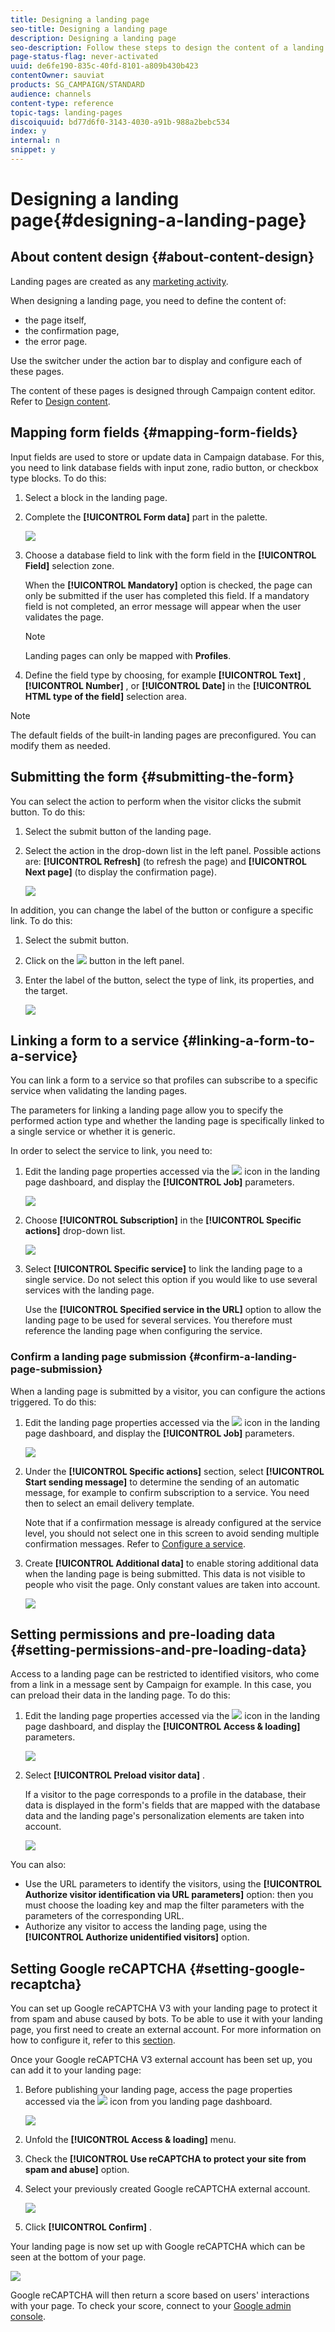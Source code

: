 ```yaml
---
title: Designing a landing page
seo-title: Designing a landing page
description: Designing a landing page
seo-description: Follow these steps to design the content of a landing page and link it to a service.
page-status-flag: never-activated
uuid: de6fe190-835c-40fd-8101-a809b430b423
contentOwner: sauviat
products: SG_CAMPAIGN/STANDARD
audience: channels
content-type: reference
topic-tags: landing-pages
discoiquuid: bd77d6f0-3143-4030-a91b-988a2bebc534
index: y
internal: n
snippet: y
---
```


# Designing a landing page{#designing-a-landing-page}

## About content design {#about-content-design}

Landing pages are created as any [marketing activity](../../start/using/marketing-activities.md#about-marketing-activities).

When designing a landing page, you need to define the content of:

* the page itself,
* the confirmation page,
* the error page.

Use the switcher under the action bar to display and configure each of these pages.

The content of these pages is designed through Campaign content editor. Refer to [Design content](../../designing/using/about-landing-page-content-design.md).

## Mapping form fields {#mapping-form-fields}

Input fields are used to store or update data in Campaign database. For this, you need to link database fields with input zone, radio button, or checkbox type blocks. To do this:

1. Select a block in the landing page.
1. Complete the **[!UICONTROL Form data]** part in the palette.

   ![](assets/editing_lp_content_4.png)

1. Choose a database field to link with the form field in the **[!UICONTROL Field]** selection zone.

   When the **[!UICONTROL Mandatory]** option is checked, the page can only be submitted if the user has completed this field. If a mandatory field is not completed, an error message will appear when the user validates the page.

   >[!NOTE]
   >
   >Landing pages can only be mapped with **Profiles**.

1. Define the field type by choosing, for example **[!UICONTROL Text]** , **[!UICONTROL Number]** , or **[!UICONTROL Date]** in the **[!UICONTROL HTML type of the field]** selection area.

>[!NOTE]
>
>The default fields of the built-in landing pages are preconfigured. You can modify them as needed.

## Submitting the form {#submitting-the-form}

You can select the action to perform when the visitor clicks the submit button. To do this:

1. Select the submit button of the landing page.
1. Select the action in the drop-down list in the left panel. Possible actions are: **[!UICONTROL Refresh]** (to refresh the page) and **[!UICONTROL Next page]** (to display the confirmation page).

   ![](assets/editing_lp_content_5.png)

In addition, you can change the label of the button or configure a specific link. To do this:

1. Select the submit button.
1. Click on the ![](assets/lp_link_properties.png) button in the left panel.
1. Enter the label of the button, select the type of link, its properties, and the target.

   ![](assets/lp_link_custom.png)

## Linking a form to a service {#linking-a-form-to-a-service}

You can link a form to a service so that profiles can subscribe to a specific service when validating the landing pages.

The parameters for linking a landing page allow you to specify the performed action type and whether the landing page is specifically linked to a single service or whether it is generic.

In order to select the service to link, you need to:

1. Edit the landing page properties accessed via the ![](assets/edit_darkgrey-24px.png) icon in the landing page dashboard, and display the **[!UICONTROL Job]** parameters.

   ![](assets/lp_edit_properties_button.png)

1. Choose **[!UICONTROL Subscription]** in the **[!UICONTROL Specific actions]** drop-down list.

   ![](assets/lp_parameters_5.png)

1. Select **[!UICONTROL Specific service]** to link the landing page to a single service. Do not select this option if you would like to use several services with the landing page.

   Use the **[!UICONTROL Specified service in the URL]** option to allow the landing page to be used for several services. You therefore must reference the landing page when configuring the service.

### Confirm a landing page submission {#confirm-a-landing-page-submission}

When a landing page is submitted by a visitor, you can configure the actions triggered. To do this:

1. Edit the landing page properties accessed via the ![](assets/edit_darkgrey-24px.png) icon in the landing page dashboard, and display the **[!UICONTROL Job]** parameters.

   ![](assets/lp_edit_properties_button.png)

1. Under the **[!UICONTROL Specific actions]** section, select **[!UICONTROL Start sending message]** to determine the sending of an automatic message, for example to confirm subscription to a service. You need then to select an email delivery template.

   Note that if a confirmation message is already configured at the service level, you should not select one in this screen to avoid sending multiple confirmation messages. Refer to [Configure a service](../../audiences/using/creating-a-service.md). 

1. Create **[!UICONTROL Additional data]** to enable storing additional data when the landing page is being submitted. This data is not visible to people who visit the page. Only constant values are taken into account.

   ![](assets/lp_parameters_6.png)

## Setting permissions and pre-loading data {#setting-permissions-and-pre-loading-data}

Access to a landing page can be restricted to identified visitors, who come from a link in a message sent by Campaign for example. In this case, you can preload their data in the landing page. To do this:

1. Edit the landing page properties accessed via the ![](assets/edit_darkgrey-24px.png) icon in the landing page dashboard, and display the **[!UICONTROL Access & loading]** parameters. 

   ![](assets/lp_edit_properties_button.png)

1. Select **[!UICONTROL Preload visitor data]** .

   If a visitor to the page corresponds to a profile in the database, their data is displayed in the form's fields that are mapped with the database data and the landing page's personalization elements are taken into account.

   ![](assets/lp_parameters_3.png)

You can also:

* Use the URL parameters to identify the visitors, using the **[!UICONTROL Authorize visitor identification via URL parameters]** option: then you must choose the loading key and map the filter parameters with the parameters of the corresponding URL.
* Authorize any visitor to access the landing page, using the **[!UICONTROL Authorize unidentified visitors]** option.

## Setting Google reCAPTCHA {#setting-google-recaptcha}

You can set up Google reCAPTCHA V3 with your landing page to protect it from spam and abuse caused by bots. To be able to use it with your landing page, you first need to create an external account. For more information on how to configure it, refer to this [section](../../administration/using/external-accounts.md#google-recaptcha-external-account).

Once your Google reCAPTCHA V3 external account has been set up, you can add it to your landing page:

1. Before publishing your landing page, access the page properties accessed via the ![](assets/edit_darkgrey-24px.png) icon from you landing page dashboard.

   ![](assets/lp_parameters_google3.png)

1. Unfold the **[!UICONTROL Access & loading]** menu.
1. Check the **[!UICONTROL Use reCAPTCHA to protect your site from spam and abuse]** option.
1. Select your previously created Google reCAPTCHA external account.

   ![](assets/lp_parameters_google.png)

1. Click **[!UICONTROL Confirm]** .

Your landing page is now set up with Google reCAPTCHA which can be seen at the bottom of your page.

![](assets/lp_parameters_google2.png)

Google reCAPTCHA will then return a score based on users' interactions with your page. To check your score, connect to your [Google admin console](https://g.co/recaptcha/admin).

